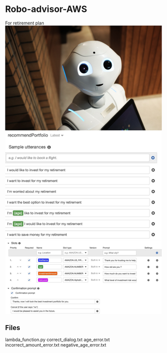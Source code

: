 # Robo-advisor-AWS
For retirement plan
![](robot.png)
![](utterances.png)
![](slots.png)

## Files
lambda_function.py
correct_dialog.txt
age_error.txt
incorrect_amount_error.txt
negative_age_error.txt
